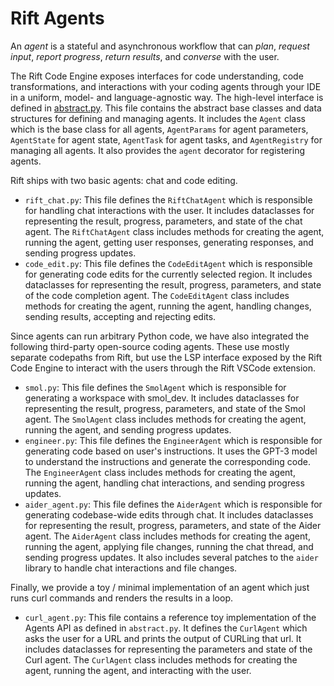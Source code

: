 # Rift Agents

An *agent* is a stateful and asynchronous workflow that can *plan*, *request input*, *report progress*, *return results*, and *converse* with the user.

The Rift Code Engine exposes interfaces for code understanding, code transformations, and interactions with your coding agents through your IDE in a uniform, model- and language-agnostic way. The high-level interface is defined in [abstract.py](./abstract.py). This file contains the abstract base classes and data structures for defining and managing agents. It includes the `Agent` class which is the base class for all agents, `AgentParams` for agent parameters, `AgentState` for agent state, `AgentTask` for agent tasks, and `AgentRegistry` for managing all agents. It also provides the `agent` decorator for registering agents.

Rift ships with two basic agents: chat and code editing.

- `rift_chat.py`: This file defines the `RiftChatAgent` which is responsible for handling chat interactions with the user. It includes dataclasses for representing the result, progress, parameters, and state of the chat agent. The `RiftChatAgent` class includes methods for creating the agent, running the agent, getting user responses, generating responses, and sending progress updates.
- `code_edit.py`: This file defines the `CodeEditAgent` which is responsible for generating code edits for the currently selected region. It includes dataclasses for representing the result, progress, parameters, and state of the code completion agent. The `CodeEditAgent` class includes methods for creating the agent, running the agent, handling changes, sending results, accepting and rejecting edits.

Since agents can run arbitrary Python code, we have also integrated the following third-party open-source coding agents. These use mostly separate codepaths from Rift, but use the LSP interface exposed by the Rift Code Engine to interact with the users through the Rift VSCode extension.

- `smol.py`: This file defines the `SmolAgent` which is responsible for generating a workspace with smol_dev. It includes dataclasses for representing the result, progress, parameters, and state of the Smol agent. The `SmolAgent` class includes methods for creating the agent, running the agent, and sending progress updates.
- `engineer.py`: This file defines the `EngineerAgent` which is responsible for generating code based on user's instructions. It uses the GPT-3 model to understand the instructions and generate the corresponding code. The `EngineerAgent` class includes methods for creating the agent, running the agent, handling chat interactions, and sending progress updates.
- `aider_agent.py`: This file defines the `AiderAgent` which is responsible for generating codebase-wide edits through chat. It includes dataclasses for representing the result, progress, parameters, and state of the Aider agent. The `AiderAgent` class includes methods for creating the agent, running the agent, applying file changes, running the chat thread, and sending progress updates. It also includes several patches to the `aider` library to handle chat interactions and file changes.

Finally, we provide a toy / minimal implementation of an agent which just runs curl commands and renders the results in a loop.

- `curl_agent.py`: This file contains a reference toy implementation of the Agents API as defined in `abstract.py`. It defines the `CurlAgent` which asks the user for a URL and prints the output of CURLing that url. It includes dataclasses for representing the parameters and state of the Curl agent. The `CurlAgent` class includes methods for creating the agent, running the agent, and interacting with the user.
